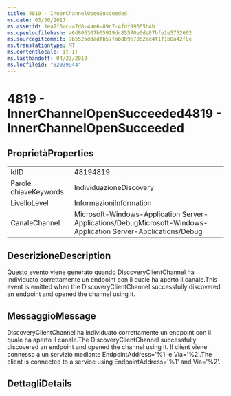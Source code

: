 ```yaml
---
title: 4819 - InnerChannelOpenSucceeded
ms.date: 03/30/2017
ms.assetid: 1ea7f6ac-a7d8-4ae6-89c7-4fdf99665b4b
ms.openlocfilehash: a6d806307b05919dc85570e0da87bfe1e5732602
ms.sourcegitcommit: 9b552addadfb57fab0b9e7852ed4f1f1b8a42f8e
ms.translationtype: MT
ms.contentlocale: it-IT
ms.lasthandoff: 04/23/2019
ms.locfileid: "62039944"
---
```

# <a name="4819---innerchannelopensucceeded"></a><span data-ttu-id="0b513-102">4819 - InnerChannelOpenSucceeded</span><span class="sxs-lookup"><span data-stu-id="0b513-102">4819 - InnerChannelOpenSucceeded</span></span>
## <a name="properties"></a><span data-ttu-id="0b513-103">Proprietà</span><span class="sxs-lookup"><span data-stu-id="0b513-103">Properties</span></span>  
  
|||  
|-|-|  
|<span data-ttu-id="0b513-104">Id</span><span class="sxs-lookup"><span data-stu-id="0b513-104">ID</span></span>|<span data-ttu-id="0b513-105">4819</span><span class="sxs-lookup"><span data-stu-id="0b513-105">4819</span></span>|  
|<span data-ttu-id="0b513-106">Parole chiave</span><span class="sxs-lookup"><span data-stu-id="0b513-106">Keywords</span></span>|<span data-ttu-id="0b513-107">Individuazione</span><span class="sxs-lookup"><span data-stu-id="0b513-107">Discovery</span></span>|  
|<span data-ttu-id="0b513-108">Livello</span><span class="sxs-lookup"><span data-stu-id="0b513-108">Level</span></span>|<span data-ttu-id="0b513-109">Informazioni</span><span class="sxs-lookup"><span data-stu-id="0b513-109">Information</span></span>|  
|<span data-ttu-id="0b513-110">Canale</span><span class="sxs-lookup"><span data-stu-id="0b513-110">Channel</span></span>|<span data-ttu-id="0b513-111">Microsoft-Windows-Application Server-Applications/Debug</span><span class="sxs-lookup"><span data-stu-id="0b513-111">Microsoft-Windows-Application Server-Applications/Debug</span></span>|  
  
## <a name="description"></a><span data-ttu-id="0b513-112">Descrizione</span><span class="sxs-lookup"><span data-stu-id="0b513-112">Description</span></span>  
 <span data-ttu-id="0b513-113">Questo evento viene generato quando DiscoveryClientChannel ha individuato correttamente un endpoint con il quale ha aperto il canale.</span><span class="sxs-lookup"><span data-stu-id="0b513-113">This event is emitted when the DiscoveryClientChannel successfully discovered an endpoint and opened the channel using it.</span></span>  
  
## <a name="message"></a><span data-ttu-id="0b513-114">Messaggio</span><span class="sxs-lookup"><span data-stu-id="0b513-114">Message</span></span>  
 <span data-ttu-id="0b513-115">DiscoveryClientChannel ha individuato correttamente un endpoint con il quale ha aperto il canale.</span><span class="sxs-lookup"><span data-stu-id="0b513-115">The DiscoveryClientChannel successfully discovered an endpoint and opened the channel using it.</span></span> <span data-ttu-id="0b513-116">Il client viene connesso a un servizio mediante EndpointAddress='%1' e Via='%2'.</span><span class="sxs-lookup"><span data-stu-id="0b513-116">The client is connected to a service using EndpointAddress='%1' and Via='%2'.</span></span>  
  
## <a name="details"></a><span data-ttu-id="0b513-117">Dettagli</span><span class="sxs-lookup"><span data-stu-id="0b513-117">Details</span></span>
